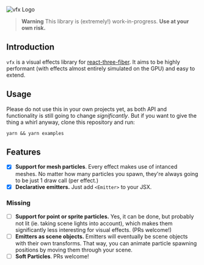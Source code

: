 ![vfx Logo](https://user-images.githubusercontent.com/1061/172030500-4142969b-a0be-403b-94a1-a6d23e20cfa3.png)

> **Warning**
> This library is (extremely!) work-in-progress. **Use at your own risk.**

## Introduction

`vfx` is a visual effects library for [react-three-fiber](https://github.com/pmndrs/react-three-fiber). It aims to be highly performant (with effects almost entirely simulated on the GPU) and easy to extend.

## Usage

Please do not use this in your own projects yet, as both API and functionality is still going to change _significantly_. But if you want to give the thing a whirl anyway, clone this repository and run:

```
yarn && yarn examples
```

## Features

- [x] **Support for mesh particles**. Every effect makes use of intanced meshes. No matter how many particles you spawn, they're always going to be just 1 draw call (per effect.)
- [x] **Declarative emitters.** Just add `<Emitter>` to your JSX.

### Missing

- [ ] **Support for point or sprite particles.** Yes, it can be done, but probably not lit (ie. taking scene lights into account), which makes them significantly less interesting for visual effects. (PRs welcome!)
- [ ] **Emitters as scene objects.** Emitters will eventually be scene objects with their own transforms. That way, you can animate particle spawning positions by moving them through your scene.
- [ ] **Soft Particles**. PRs welcome!
